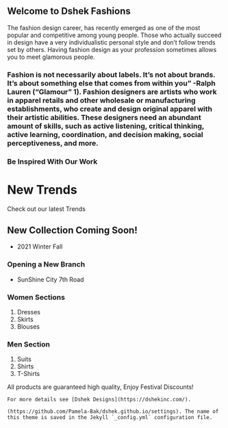 ## Welcome to Dshek Fashions

The fashion design career, has recently emerged as one of the most popular and competitive among young people. 
Those who actually succeed in design have a very individualistic personal style and don’t follow trends set by others. 
Having fashion design as your profession sometimes allows you to meet glamorous people. 




### Fashion is not necessarily about labels. It’s not about brands. It’s about something else that comes from within you” -Ralph Lauren (“Glamour” 1). Fashion designers are artists who work in apparel retails and other wholesale or manufacturing establishments, who create and design original apparel with their artistic abilities. These designers need an abundant amount of skills, such as active listening, critical thinking, active learning, coordination, and decision making, social perceptiveness, and more.

### Be Inspired With Our Work

# New Trends 
Check out our latest Trends

## New Collection Coming Soon!
- 2021 Winter Fall

### Opening a New Branch
- SunShine City 7th Road

### Women Sections
1. Dresses
2. Skirts
3. Blouses

### Men Section
1. Suits
2. Shirts
3. T-Shirts

All products are guaranteed high quality, Enjoy Festival Discounts!

```https://www.facebook.com/dshekcollection/?ref=bookmarks)
For more details see [Dshek Designs](https://dshekinc.com/).

(https://github.com/Pamela-Bak/dshek.github.io/settings). The name of this theme is saved in the Jekyll `_config.yml` configuration file.


